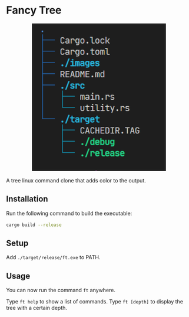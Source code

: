 # Fancy Tree

<p align="center">
    <img height="400" src="./images/example.png">
</p>

A tree linux command clone that adds color to the output.

## Installation
Run the following command to build the executable:
```bash
cargo build --release
```
## Setup
Add `./target/release/ft.exe` to PATH.

## Usage
You can now run the command `ft` anywhere.

Type `ft help` to show a list of commands. Type `ft [depth]` to display the tree with a certain depth.
